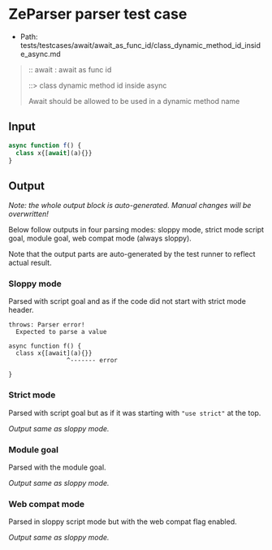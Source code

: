 # ZeParser parser test case

- Path: tests/testcases/await/await_as_func_id/class_dynamic_method_id_inside_async.md

> :: await : await as func id
>
> ::> class dynamic method id inside async
>
> Await should be allowed to be used in a dynamic method name

## Input

`````js
async function f() {
  class x{[await](a){}}
}
`````

## Output

_Note: the whole output block is auto-generated. Manual changes will be overwritten!_

Below follow outputs in four parsing modes: sloppy mode, strict mode script goal, module goal, web compat mode (always sloppy).

Note that the output parts are auto-generated by the test runner to reflect actual result.

### Sloppy mode

Parsed with script goal and as if the code did not start with strict mode header.

`````
throws: Parser error!
  Expected to parse a value

async function f() {
  class x{[await](a){}}
                ^------- error

}
`````

### Strict mode

Parsed with script goal but as if it was starting with `"use strict"` at the top.

_Output same as sloppy mode._

### Module goal

Parsed with the module goal.

_Output same as sloppy mode._

### Web compat mode

Parsed in sloppy script mode but with the web compat flag enabled.

_Output same as sloppy mode._
